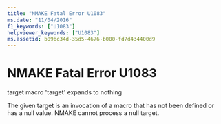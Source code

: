 ```yaml
---
title: "NMAKE Fatal Error U1083"
ms.date: "11/04/2016"
f1_keywords: ["U1083"]
helpviewer_keywords: ["U1083"]
ms.assetid: b09bc34d-35d5-4676-b000-fd7d434400d9
---
```

# NMAKE Fatal Error U1083

target macro 'target' expands to nothing

The given target is an invocation of a macro that has not been defined or has a null value. NMAKE cannot process a null target.